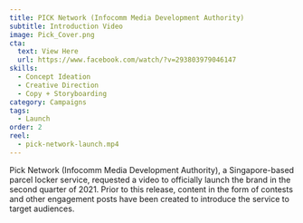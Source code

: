 ```yaml
---
title: PICK Network (Infocomm Media Development Authority)
subtitle: Introduction Video
image: Pick_Cover.png
cta:
  text: View Here
  url: https://www.facebook.com/watch/?v=293803979046147
skills:
  - Concept Ideation
  - Creative Direction
  - Copy + Storyboarding
category: Campaigns
tags:
  - Launch
order: 2
reel:
  - pick-network-launch.mp4
---
```


Pick Network (Infocomm Media Development Authority), a Singapore-based parcel locker service, requested a video to officially launch the brand in the second quarter of 2021. Prior to this release, content in the form of contests and other engagement posts have been created to introduce the service to target audiences.
